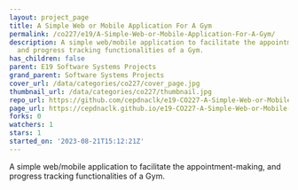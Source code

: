 ```yaml
---
layout: project_page
title: A Simple Web or Mobile Application For A Gym
permalink: /co227/e19/A-Simple-Web-or-Mobile-Application-For-A-Gym/
description: A simple web/mobile application to facilitate the appointment-making,
  and progress tracking functionalities of a Gym.
has_children: false
parent: E19 Software Systems Projects
grand_parent: Software Systems Projects
cover_url: /data/categories/co227/cover_page.jpg
thumbnail_url: /data/categories/co227/thumbnail.jpg
repo_url: https://github.com/cepdnaclk/e19-CO227-A-Simple-Web-or-Mobile-Application-For-A-Gym
page_url: https://cepdnaclk.github.io/e19-CO227-A-Simple-Web-or-Mobile-Application-For-A-Gym
forks: 0
watchers: 1
stars: 1
started_on: '2023-08-21T15:12:21Z'
---
```


A simple web/mobile application to facilitate the appointment-making, and progress tracking functionalities of a Gym.